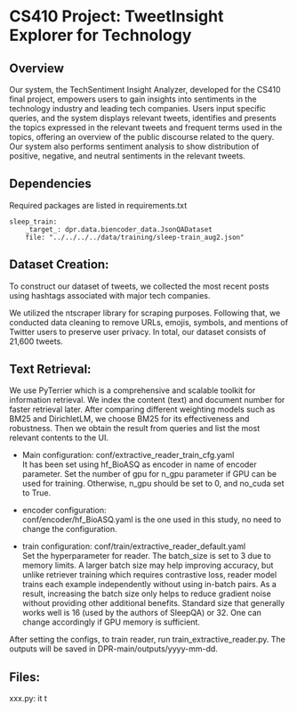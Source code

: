 

# CS410 Project: TweetInsight Explorer for Technology

## Overview

Our system, the TechSentiment Insight Analyzer, developed for the CS410 final project, empowers users to gain insights into sentiments in the technology industry and leading tech companies. Users input specific queries, and the system displays relevant tweets, identifies and presents the topics expressed in the relevant tweets and frequent terms used in the topics, offering an overview of the public discourse related to the query. Our system also performs sentiment analysis to show distribution of positive, negative, and neutral sentiments in the relevant tweets.


## Dependencies 
Required packages are listed in requirements.txt



```
sleep_train:
    _target_: dpr.data.biencoder_data.JsonQADataset
    file: "../../../../data/training/sleep-train_aug2.json"
```



## Dataset Creation:

To construct our dataset of tweets, we collected the most recent posts using hashtags associated with major tech companies. 

We utilized the ntscraper library for scraping purposes. Following that, we conducted data cleaning to remove URLs, emojis, symbols, and mentions of Twitter users to preserve user privacy. In total, our dataset consists of 21,600 tweets.



## Text Retrieval:

We use PyTerrier which is a comprehensive and scalable toolkit for information retrieval. We index the content (text) and document number for faster retrieval later. After comparing different weighting models such as BM25 and DirichletLM, we choose BM25 for its effectiveness and robustness. Then we obtain the result from queries and list the most relevant contents to the UI.
- Main configuration: conf/extractive_reader_train_cfg.yaml <br />
It has been set using hf_BioASQ as encoder in name of encoder parameter. Set the number of gpu for n_gpu parameter if GPU can be used for training. Otherwise, n_gpu should be set to 0, and no_cuda set to True.
  
- encoder configuration:  <br />
conf/encoder/hf_BioASQ.yaml is the one used in this study, no need to change the configuration.
  
- train configuration: conf/train/extractive_reader_default.yaml  <br />
Set the hyperparameter for reader. The batch_size is set to 3 due to memory limits. A larger batch size may help improving accuracy, but unlike retriever training which requires contrastive loss, reader model trains each example independently without using in-batch pairs. As a result, increasing the batch size only helps to reduce gradient noise without providing other additional benefits. Standard size that generally works well is 16 (used by the authors of SleepQA) or 32. One can change accordingly if GPU memory is sufficient.

After setting the configs, to train reader, run train_extractive_reader.py. The outputs will be saved in DPR-main/outputs/yyyy-mm-dd. 



## Files: 

xxx.py: it t

